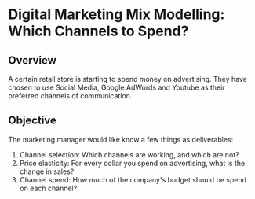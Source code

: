 # Digital Marketing Mix Modelling: Which Channels to Spend?

## Overview

A certain retail store is starting to spend money on advertising. They have chosen to use Social Media, Google AdWords and Youtube as their preferred channels of communication.

## Objective
The marketing manager would like know a few things as deliverables:

1. Channel selection: Which channels are working, and which are not?
2. Price elasticity: For every dollar you spend on advertising, what is the change in sales?
3. Channel spend: How much of the company's budget should be spend on each channel?
